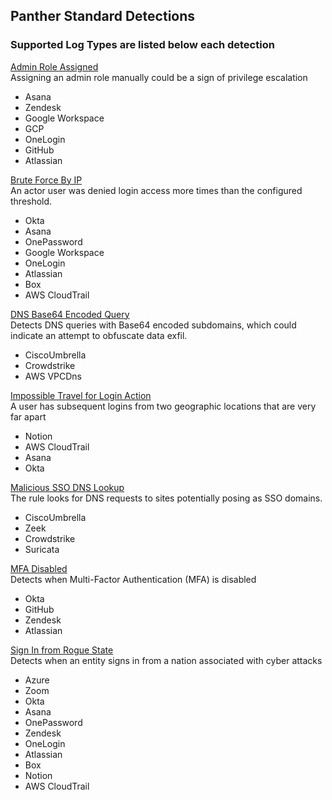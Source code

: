 ## Panther Standard Detections

### Supported Log Types are listed below each detection

[Admin Role Assigned](../rules/standard_rules/admin_assigned.yml)  
Assigning an admin role manually could be a sign of privilege escalation
  - Asana
  - Zendesk
  - Google Workspace
  - GCP
  - OneLogin
  - GitHub
  - Atlassian


[Brute Force By IP](../rules/standard_rules/brute_force_by_ip.yml)  
An actor user was denied login access more times than the configured threshold.
  - Okta
  - Asana
  - OnePassword
  - Google Workspace
  - OneLogin
  - Atlassian
  - Box
  - AWS CloudTrail


[DNS Base64 Encoded Query](../rules/standard_rules/standard_dns_base64.yml)  
Detects DNS queries with Base64 encoded subdomains, which could indicate an attempt to obfuscate data exfil.
  - CiscoUmbrella
  - Crowdstrike
  - AWS VPCDns


[Impossible Travel for Login Action](../rules/standard_rules/impossible_travel_login.yml)  
A user has subsequent logins from two geographic locations that are very far apart
  - Notion
  - AWS CloudTrail
  - Asana
  - Okta


[Malicious SSO DNS Lookup](../rules/standard_rules/malicious_sso_dns_lookup.yml)  
The rule looks for DNS requests to sites potentially posing as SSO domains.
  - CiscoUmbrella
  - Zeek
  - Crowdstrike
  - Suricata


[MFA Disabled](../rules/standard_rules/mfa_disabled.yml)  
Detects when Multi-Factor Authentication (MFA) is disabled
  - Okta
  - GitHub
  - Zendesk
  - Atlassian


[Sign In from Rogue State](../rules/standard_rules/sign_in_from_rogue_state.yml)  
Detects when an entity signs in from a nation associated with cyber attacks
  - Azure
  - Zoom
  - Okta
  - Asana
  - OnePassword
  - Zendesk
  - OneLogin
  - Atlassian
  - Box
  - Notion
  - AWS CloudTrail


